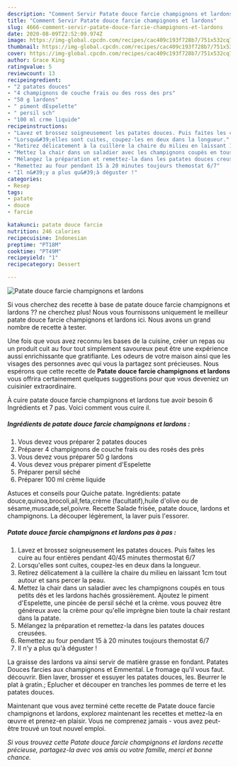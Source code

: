 ```yaml
---
description: "Comment Servir Patate douce farcie champignons et lardons"
title: "Comment Servir Patate douce farcie champignons et lardons"
slug: 4666-comment-servir-patate-douce-farcie-champignons-et-lardons
date: 2020-08-09T22:52:09.974Z
image: https://img-global.cpcdn.com/recipes/cac409c193f728b7/751x532cq70/patate-douce-farcie-champignons-et-lardons-photo-principale-de-la-recette.jpg
thumbnail: https://img-global.cpcdn.com/recipes/cac409c193f728b7/751x532cq70/patate-douce-farcie-champignons-et-lardons-photo-principale-de-la-recette.jpg
cover: https://img-global.cpcdn.com/recipes/cac409c193f728b7/751x532cq70/patate-douce-farcie-champignons-et-lardons-photo-principale-de-la-recette.jpg
author: Grace King
ratingvalue: 5
reviewcount: 13
recipeingredient:
- "2 patates douces"
- "4 champignons de couche frais ou des ross des prs"
- "50 g lardons"
- " piment dEspelette"
- " persil sch"
- "100 ml crme liquide"
recipeinstructions:
- "Lavez et brossez soigneusement les patates douces. Puis faites les cuire au four entières pendant 40/45 minutes thermostat 6/7"
- "Lorsqu&#39;elles sont cuites, coupez-les en deux dans la longueur."
- "Retirez délicatement à la cuillère la chaire du milieu en laissant 1cm tout autour et sans percer la peau."
- "Mettez la chair dans un saladier avec les champignons coupés en tous petits dés et les lardons hachés grossièrement. Ajoutez le piment d&#39;Espelette, une pincée de persil séché et la crème. vous pouvez être généreux avec la crème pour qu&#39;elle imprègne bien toute la chair restant dans la patate."
- "Mélangez la préparation et remettez-la dans les patates douces creusées."
- "Remettez au four pendant 15 à 20 minutes toujours themostat 6/7"
- "Il n&#39;y a plus qu&#39;à déguster !"
categories:
- Resep
tags:
- patate
- douce
- farcie

katakunci: patate douce farcie 
nutrition: 246 calories
recipecuisine: Indonesian
preptime: "PT18M"
cooktime: "PT49M"
recipeyield: "1"
recipecategory: Dessert

---
```



![Patate douce farcie champignons et lardons](https://img-global.cpcdn.com/recipes/cac409c193f728b7/751x532cq70/patate-douce-farcie-champignons-et-lardons-photo-principale-de-la-recette.jpg)

Si vous cherchez des recette à base de patate douce farcie champignons et lardons ?? ne cherchez plus! Nous vous fournissons uniquement le meilleur patate douce farcie champignons et lardons ici. Nous avons un grand nombre de recette à tester.

Une fois que vous avez reconnu les bases de la cuisine, créer un repas ou un produit cuit au four tout simplement savoureux peut être une expérience aussi enrichissante que gratifiante. Les odeurs de votre maison ainsi que les visages des personnes avec qui vous la partagez sont précieuses. Nous espérons que cette recette de <strong> Patate douce farcie champignons et lardons </strong> vous offrira certainement quelques suggestions pour que vous deveniez un cuisinier extraordinaire.

<!--inarticleads1-->

À cuire patate douce farcie champignons et lardons tue avoir besoin 6 Ingrédients et 7 pas. Voici comment vous cuire il.

##### Ingrédients de patate douce farcie champignons et lardons :

1. Vous devez vous préparer 2 patates douces
1. Préparer 4 champignons de couche frais ou des rosés des près
1. Vous devez vous préparer 50 g lardons
1. Vous devez vous préparer  piment d&#39;Espelette
1. Préparer  persil séché
1. Préparer 100 ml crème liquide


Astuces et conseils pour Quiche patate. Ingrédients: patate douce,quinoa,brocoli,ail,feta,crème (facultatif),huile d&#39;olive ou de sésame,muscade,sel,poivre. Recette Salade frisée, patate douce, lardons et champignons. La découper légèrement, la laver puis l&#39;essorer. 

<!--inarticleads2-->

##### Patate douce farcie champignons et lardons pas à pas :

1. Lavez et brossez soigneusement les patates douces. Puis faites les cuire au four entières pendant 40/45 minutes thermostat 6/7
1. Lorsqu&#39;elles sont cuites, coupez-les en deux dans la longueur.
1. Retirez délicatement à la cuillère la chaire du milieu en laissant 1cm tout autour et sans percer la peau.
1. Mettez la chair dans un saladier avec les champignons coupés en tous petits dés et les lardons hachés grossièrement. Ajoutez le piment d&#39;Espelette, une pincée de persil séché et la crème. vous pouvez être généreux avec la crème pour qu&#39;elle imprègne bien toute la chair restant dans la patate.
1. Mélangez la préparation et remettez-la dans les patates douces creusées.
1. Remettez au four pendant 15 à 20 minutes toujours themostat 6/7
1. Il n&#39;y a plus qu&#39;à déguster !


La graisse des lardons va ainsi servir de matière grasse en fondant. Patates Douces farcies aux champignons et Emmental. Le fromage qu&#39;il vous faut. découvrir. Bien laver, brosser et essuyer les patates douces, les. Beurrer le plat à gratin.; Eplucher et découper en tranches les pommes de terre et les patates douces. 

<!--inarticleads1-->

<p>
Maintenant que vous avez terminé cette recette de Patate douce farcie champignons et lardons, explorez maintenant les recettes et mettez-la en œuvre et prenez-en plaisir. Vous ne comprenez jamais - vous avez peut-être trouvé un tout nouvel emploi.
</p>

<p>
<i>Si vous trouvez cette Patate douce farcie champignons et lardons recette précieuse, partagez-la avec vos amis ou votre famille, merci et bonne chance.</i>
</p>
